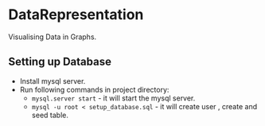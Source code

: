 DataRepresentation
==================
Visualising Data in Graphs.

## Setting up Database 
* Install mysql server.
* Run following commands in project directory:
  * `mysql.server start` - it will start the mysql server.
  * `mysql -u root < setup_database.sql` - it will create user , create and seed table.




